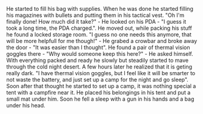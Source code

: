 He started to fill his bag with supplies. When he was done he started filling his magazines with bullets and putting them in his tactical vest. "Oh I'm finally done! How much did it take?" - He looked on his PDA - "I guess it took a long time, the PDA charged.". He moved out, while packing his stuff he found a locked storage room. "I guess no one needs this anymore, that will be more helpfull for me though!" - He grabed a crowbar and broke away the door - "It was easier than I thought". He found a pair of thermal vision goggles there - "Why would someone keep this here?" - He asked himself. With everything packed and ready he slowly but steadily started to mave through the cold night desert. A few hours later he realized that it is geting really dark. "I have thermal vision goggles, but I feel like it will be smarter to not waste the battery, and just set up a camp for the night and go sleep". Soon after that thought he started to set up a camp, it was nothing special a tent with a campfire near it. He placed his belongings in his tent and put a small mat under him. Soon he fell a sleep with a gun in his hands and a bag under his head.
